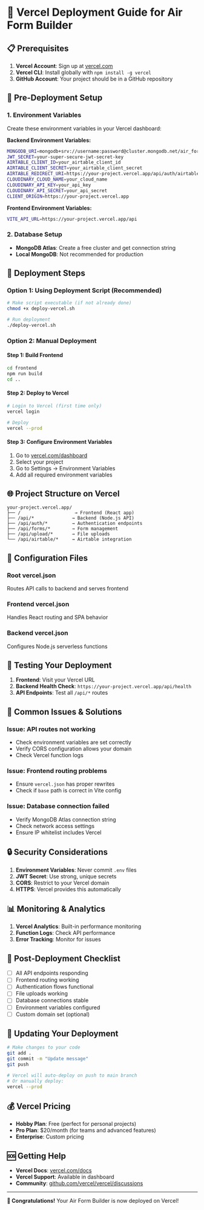 # 🚀 Vercel Deployment Guide for Air Form Builder

## 📋 Prerequisites

1. **Vercel Account**: Sign up at [vercel.com](https://vercel.com)
2. **Vercel CLI**: Install globally with `npm install -g vercel`
3. **GitHub Account**: Your project should be in a GitHub repository

## 🔧 Pre-Deployment Setup

### 1. Environment Variables

Create these environment variables in your Vercel dashboard:

**Backend Environment Variables:**
```bash
MONGODB_URI=mongodb+srv://username:password@cluster.mongodb.net/air_forms
JWT_SECRET=your-super-secure-jwt-secret-key
AIRTABLE_CLIENT_ID=your_airtable_client_id
AIRTABLE_CLIENT_SECRET=your_airtable_client_secret
AIRTABLE_REDIRECT_URI=https://your-project.vercel.app/api/auth/airtable/callback
CLOUDINARY_CLOUD_NAME=your_cloud_name
CLOUDINARY_API_KEY=your_api_key
CLOUDINARY_API_SECRET=your_api_secret
CLIENT_ORIGIN=https://your-project.vercel.app
```

**Frontend Environment Variables:**
```bash
VITE_API_URL=https://your-project.vercel.app/api
```

### 2. Database Setup

- **MongoDB Atlas**: Create a free cluster and get connection string
- **Local MongoDB**: Not recommended for production

## 🚀 Deployment Steps

### **Option 1: Using Deployment Script (Recommended)**

```bash
# Make script executable (if not already done)
chmod +x deploy-vercel.sh

# Run deployment
./deploy-vercel.sh
```

### **Option 2: Manual Deployment**

#### **Step 1: Build Frontend**
```bash
cd frontend
npm run build
cd ..
```

#### **Step 2: Deploy to Vercel**
```bash
# Login to Vercel (first time only)
vercel login

# Deploy
vercel --prod
```

#### **Step 3: Configure Environment Variables**
1. Go to [vercel.com/dashboard](https://vercel.com/dashboard)
2. Select your project
3. Go to Settings → Environment Variables
4. Add all required environment variables

## 🌐 Project Structure on Vercel

```
your-project.vercel.app/
├── /                    → Frontend (React app)
├── /api/*              → Backend (Node.js API)
├── /api/auth/*         → Authentication endpoints
├── /api/forms/*        → Form management
├── /api/upload/*       → File uploads
└── /api/airtable/*     → Airtable integration
```

## 🔧 Configuration Files

### **Root vercel.json**
Routes API calls to backend and serves frontend

### **Frontend vercel.json**
Handles React routing and SPA behavior

### **Backend vercel.json**
Configures Node.js serverless functions

## 📱 Testing Your Deployment

1. **Frontend**: Visit your Vercel URL
2. **Backend Health Check**: `https://your-project.vercel.app/api/health`
3. **API Endpoints**: Test all `/api/*` routes

## 🚨 Common Issues & Solutions

### **Issue: API routes not working**
- Check environment variables are set correctly
- Verify CORS configuration allows your domain
- Check Vercel function logs

### **Issue: Frontend routing problems**
- Ensure `vercel.json` has proper rewrites
- Check if `base` path is correct in Vite config

### **Issue: Database connection failed**
- Verify MongoDB Atlas connection string
- Check network access settings
- Ensure IP whitelist includes Vercel

## 🔒 Security Considerations

1. **Environment Variables**: Never commit `.env` files
2. **JWT Secret**: Use strong, unique secrets
3. **CORS**: Restrict to your Vercel domain
4. **HTTPS**: Vercel provides this automatically

## 📊 Monitoring & Analytics

1. **Vercel Analytics**: Built-in performance monitoring
2. **Function Logs**: Check API performance
3. **Error Tracking**: Monitor for issues

## 🎯 Post-Deployment Checklist

- [ ] All API endpoints responding
- [ ] Frontend routing working
- [ ] Authentication flows functional
- [ ] File uploads working
- [ ] Database connections stable
- [ ] Environment variables configured
- [ ] Custom domain set (optional)

## 🔄 Updating Your Deployment

```bash
# Make changes to your code
git add .
git commit -m "Update message"
git push

# Vercel will auto-deploy on push to main branch
# Or manually deploy:
vercel --prod
```

## 💰 Vercel Pricing

- **Hobby Plan**: Free (perfect for personal projects)
- **Pro Plan**: $20/month (for teams and advanced features)
- **Enterprise**: Custom pricing

## 🆘 Getting Help

- **Vercel Docs**: [vercel.com/docs](https://vercel.com/docs)
- **Vercel Support**: Available in dashboard
- **Community**: [github.com/vercel/vercel/discussions](https://github.com/vercel/vercel/discussions)

---

**🎉 Congratulations!** Your Air Form Builder is now deployed on Vercel!
